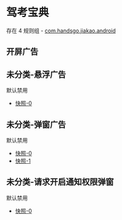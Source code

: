 # 驾考宝典

存在 4 规则组 - [com.handsgo.jiakao.android](/src/apps/com.handsgo.jiakao.android.ts)

## 开屏广告

## 未分类-悬浮广告

默认禁用

- [快照-0](https://i.gkd.li/i/13475994)

## 未分类-弹窗广告

默认禁用

- [快照-0](https://i.gkd.li/i/13476039)
- [快照-1](https://i.gkd.li/i/13523033)

## 未分类-请求开启通知权限弹窗

默认禁用

- [快照-0](https://i.gkd.li/i/13520296)
